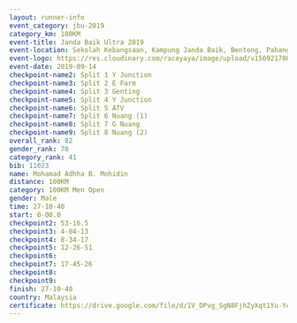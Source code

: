 ```yaml
---
layout: runner-info 
event_category: jbu-2019 
category_km: 100KM 
event-title: Janda Baik Ultra 2019  
event-location: Sekolah Kebangsaan, Kampung Janda Baik, Bentong, Pahang, Malaysia 
event-logo: https://res.cloudinary.com/raceyaya/image/upload/v1569217009/logo/janda-baik_vch1pc.jpg 
event-date: 2019-09-14 
checkpoint-name2: Split 1 Y Junction 
checkpoint-name3: Split 2 E Farm 
checkpoint-name4: Split 3 Genting 
checkpoint-name5: Split 4 Y Junction 
checkpoint-name6: Split 5 ATV 
checkpoint-name7: Split 6 Nuang (1) 
checkpoint-name8: Split 7 G Nuang 
checkpoint-name9: Split 8 Nuang (2) 
overall_rank: 82
gender_rank: 70
category_rank: 41
bib: 11023
name: Mohamad Adhha B. Mohidin
distance: 100KM
category: 100KM Men Open
gender: Male
time: 27-10-40
start: 0-00.0
checkpoint2: 53-16.5
checkpoint3: 4-04-13
checkpoint4: 8-34-17
checkpoint5: 12-26-51
checkpoint6: 
checkpoint7: 17-45-26
checkpoint8: 
checkpoint9: 
finish: 27-10-40
country: Malaysia
certificate: https://drive.google.com/file/d/1V_DPvg_SgN8FjhZyXqt1Yu-YcZYpu8de/view?usp=sharing
---
```

